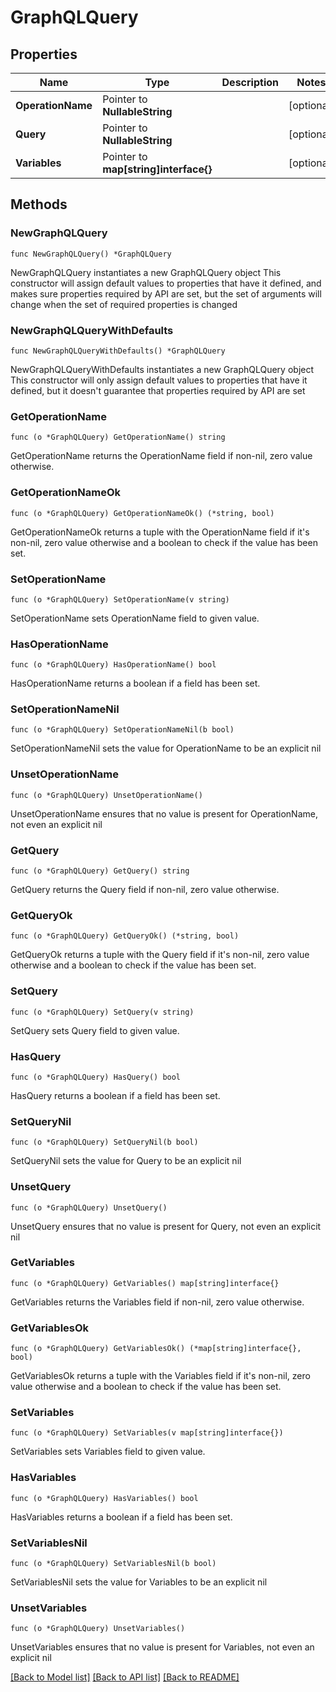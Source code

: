 # GraphQLQuery

## Properties

Name | Type | Description | Notes
------------ | ------------- | ------------- | -------------
**OperationName** | Pointer to **NullableString** |  | [optional] 
**Query** | Pointer to **NullableString** |  | [optional] 
**Variables** | Pointer to **map[string]interface{}** |  | [optional] 

## Methods

### NewGraphQLQuery

`func NewGraphQLQuery() *GraphQLQuery`

NewGraphQLQuery instantiates a new GraphQLQuery object
This constructor will assign default values to properties that have it defined,
and makes sure properties required by API are set, but the set of arguments
will change when the set of required properties is changed

### NewGraphQLQueryWithDefaults

`func NewGraphQLQueryWithDefaults() *GraphQLQuery`

NewGraphQLQueryWithDefaults instantiates a new GraphQLQuery object
This constructor will only assign default values to properties that have it defined,
but it doesn't guarantee that properties required by API are set

### GetOperationName

`func (o *GraphQLQuery) GetOperationName() string`

GetOperationName returns the OperationName field if non-nil, zero value otherwise.

### GetOperationNameOk

`func (o *GraphQLQuery) GetOperationNameOk() (*string, bool)`

GetOperationNameOk returns a tuple with the OperationName field if it's non-nil, zero value otherwise
and a boolean to check if the value has been set.

### SetOperationName

`func (o *GraphQLQuery) SetOperationName(v string)`

SetOperationName sets OperationName field to given value.

### HasOperationName

`func (o *GraphQLQuery) HasOperationName() bool`

HasOperationName returns a boolean if a field has been set.

### SetOperationNameNil

`func (o *GraphQLQuery) SetOperationNameNil(b bool)`

 SetOperationNameNil sets the value for OperationName to be an explicit nil

### UnsetOperationName
`func (o *GraphQLQuery) UnsetOperationName()`

UnsetOperationName ensures that no value is present for OperationName, not even an explicit nil
### GetQuery

`func (o *GraphQLQuery) GetQuery() string`

GetQuery returns the Query field if non-nil, zero value otherwise.

### GetQueryOk

`func (o *GraphQLQuery) GetQueryOk() (*string, bool)`

GetQueryOk returns a tuple with the Query field if it's non-nil, zero value otherwise
and a boolean to check if the value has been set.

### SetQuery

`func (o *GraphQLQuery) SetQuery(v string)`

SetQuery sets Query field to given value.

### HasQuery

`func (o *GraphQLQuery) HasQuery() bool`

HasQuery returns a boolean if a field has been set.

### SetQueryNil

`func (o *GraphQLQuery) SetQueryNil(b bool)`

 SetQueryNil sets the value for Query to be an explicit nil

### UnsetQuery
`func (o *GraphQLQuery) UnsetQuery()`

UnsetQuery ensures that no value is present for Query, not even an explicit nil
### GetVariables

`func (o *GraphQLQuery) GetVariables() map[string]interface{}`

GetVariables returns the Variables field if non-nil, zero value otherwise.

### GetVariablesOk

`func (o *GraphQLQuery) GetVariablesOk() (*map[string]interface{}, bool)`

GetVariablesOk returns a tuple with the Variables field if it's non-nil, zero value otherwise
and a boolean to check if the value has been set.

### SetVariables

`func (o *GraphQLQuery) SetVariables(v map[string]interface{})`

SetVariables sets Variables field to given value.

### HasVariables

`func (o *GraphQLQuery) HasVariables() bool`

HasVariables returns a boolean if a field has been set.

### SetVariablesNil

`func (o *GraphQLQuery) SetVariablesNil(b bool)`

 SetVariablesNil sets the value for Variables to be an explicit nil

### UnsetVariables
`func (o *GraphQLQuery) UnsetVariables()`

UnsetVariables ensures that no value is present for Variables, not even an explicit nil

[[Back to Model list]](../README.md#documentation-for-models) [[Back to API list]](../README.md#documentation-for-api-endpoints) [[Back to README]](../README.md)


